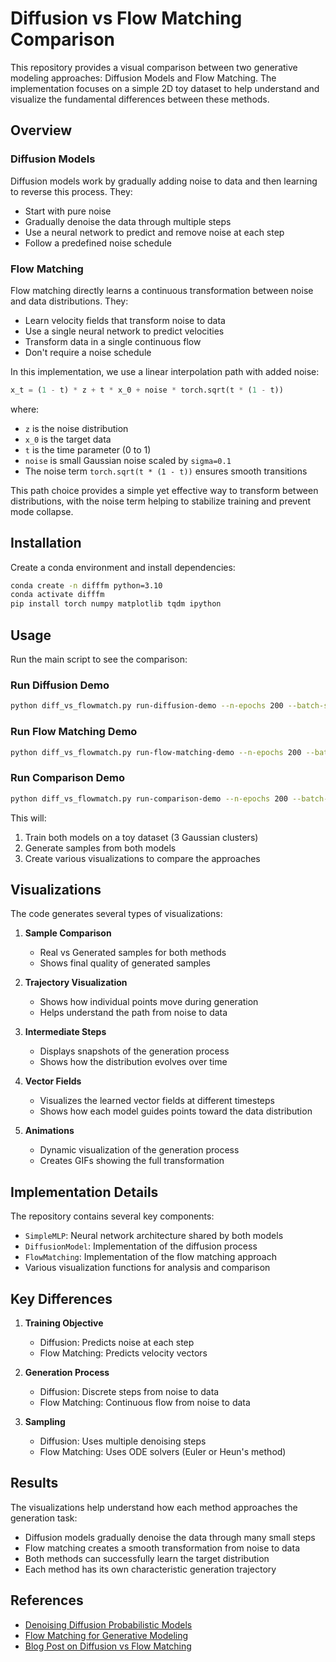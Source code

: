 # Diffusion vs Flow Matching Comparison

This repository provides a visual comparison between two generative modeling approaches: Diffusion Models and Flow Matching. The implementation focuses on a simple 2D toy dataset to help understand and visualize the fundamental differences between these methods.

## Overview

### Diffusion Models
Diffusion models work by gradually adding noise to data and then learning to reverse this process. They:
- Start with pure noise
- Gradually denoise the data through multiple steps
- Use a neural network to predict and remove noise at each step
- Follow a predefined noise schedule

### Flow Matching
Flow matching directly learns a continuous transformation between noise and data distributions. They:
- Learn velocity fields that transform noise to data
- Use a single neural network to predict velocities
- Transform data in a single continuous flow
- Don't require a noise schedule

In this implementation, we use a linear interpolation path with added noise:
```python
x_t = (1 - t) * z + t * x_0 + noise * torch.sqrt(t * (1 - t))
```
where:
- `z` is the noise distribution
- `x_0` is the target data
- `t` is the time parameter (0 to 1)
- `noise` is small Gaussian noise scaled by `sigma=0.1`
- The noise term `torch.sqrt(t * (1 - t))` ensures smooth transitions

This path choice provides a simple yet effective way to transform between distributions, with the noise term helping to stabilize training and prevent mode collapse.

## Installation

Create a conda environment and install dependencies:

```bash
conda create -n difffm python=3.10
conda activate difffm
pip install torch numpy matplotlib tqdm ipython
```

## Usage

Run the main script to see the comparison:

### Run Diffusion Demo
```bash
python diff_vs_flowmatch.py run-diffusion-demo --n-epochs 200 --batch-size 128 --n-samples 1000
```

### Run Flow Matching Demo
```bash
python diff_vs_flowmatch.py run-flow-matching-demo --n-epochs 200 --batch-size 128 --n-samples 1000
```

### Run Comparison Demo
```bash
python diff_vs_flowmatch.py run-comparison-demo --n-epochs 200 --batch-size 128 --n-samples 1000
```

This will:
1. Train both models on a toy dataset (3 Gaussian clusters)
2. Generate samples from both models
3. Create various visualizations to compare the approaches

## Visualizations

The code generates several types of visualizations:

1. **Sample Comparison**
   - Real vs Generated samples for both methods
   - Shows final quality of generated samples

2. **Trajectory Visualization**
   - Shows how individual points move during generation
   - Helps understand the path from noise to data

3. **Intermediate Steps**
   - Displays snapshots of the generation process
   - Shows how the distribution evolves over time

4. **Vector Fields**
   - Visualizes the learned vector fields at different timesteps
   - Shows how each model guides points toward the data distribution

5. **Animations**
   - Dynamic visualization of the generation process
   - Creates GIFs showing the full transformation

## Implementation Details

The repository contains several key components:

- `SimpleMLP`: Neural network architecture shared by both models
- `DiffusionModel`: Implementation of the diffusion process
- `FlowMatching`: Implementation of the flow matching approach
- Various visualization functions for analysis and comparison

## Key Differences

1. **Training Objective**
   - Diffusion: Predicts noise at each step
   - Flow Matching: Predicts velocity vectors

2. **Generation Process**
   - Diffusion: Discrete steps from noise to data
   - Flow Matching: Continuous flow from noise to data

3. **Sampling**
   - Diffusion: Uses multiple denoising steps
   - Flow Matching: Uses ODE solvers (Euler or Heun's method)

## Results

The visualizations help understand how each method approaches the generation task:

- Diffusion models gradually denoise the data through many small steps
- Flow matching creates a smooth transformation from noise to data
- Both methods can successfully learn the target distribution
- Each method has its own characteristic generation trajectory

## References

- [Denoising Diffusion Probabilistic Models](https://arxiv.org/abs/2006.11239)
- [Flow Matching for Generative Modeling](https://arxiv.org/abs/2210.02747)
- [Blog Post on Diffusion vs Flow Matching](https://harshm121.medium.com/flow-matching-vs-diffusion-79578a16c510)